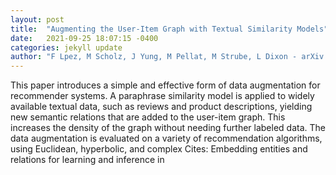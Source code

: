 ```yaml
---
layout: post
title:  "Augmenting the User-Item Graph with Textual Similarity Models"
date:   2021-09-25 18:07:15 -0400
categories: jekyll update
author: "F Lpez, M Scholz, J Yung, M Pellat, M Strube, L Dixon - arXiv preprint arXiv , 2021"
---
```

This paper introduces a simple and effective form of data augmentation for recommender systems. A paraphrase similarity model is applied to widely available textual data, such as reviews and product descriptions, yielding new semantic relations that are added to the user-item graph. This increases the density of the graph without needing further labeled data. The data augmentation is evaluated on a variety of recommendation algorithms, using Euclidean, hyperbolic, and complex Cites: Embedding entities and relations for learning and inference in